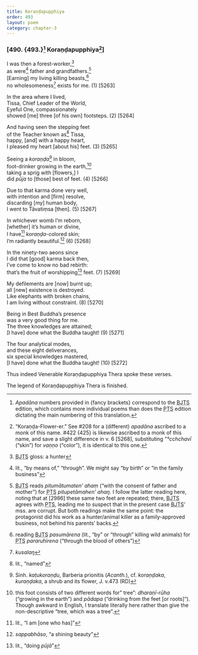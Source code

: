 ```yaml
---
title: Koraṇḍapupphiya
order: 493
layout: poem
category: chapter-3
---
```


### \[490. {493.}[^1] Koraṇḍapupphiya[^2]\]

I was then a forest-worker,[^3]  
as were[^4] father and grandfathers.[^5]  
\[Earning\] my living killing beasts,[^6]  
no wholesomeness[^7] exists for me. (1) \[5263\]

In the area where I lived,  
Tissa, Chief Leader of the World,  
Eyeful One, compassionately  
showed \[me\] three \[of his own\] footsteps. (2) \[5264\]

And having seen the stepping feet  
of the Teacher known as[^8] Tissa,  
happy, \[and\] with a happy heart,  
I pleased my heart \[about his\] feet. (3) \[5265\]

Seeing a *koraṇḍa*[^9] in bloom,  
foot-drinker growing in the earth,[^10]  
taking a sprig with \[flowers,\] I  
did *pūja* to \[those\] best of feet. (4) \[5266\]

Due to that karma done very well,  
with intention and \[firm\] resolve,  
discarding \[my\] human body,  
I went to Tāvatiṃsa \[then\]. (5) \[5267\]

In whichever womb I’m reborn,  
\[whether\] it’s human or divine,  
I have[^11] *koraṇḍa*-colored skin;  
I’m radiantly beautiful.[^12] (6) \[5268\]

In the ninety-two aeons since  
I did that \[good\] karma back then,  
I’ve come to know no bad rebirth:  
that’s the fruit of worshipping[^13] feet. (7) \[5269\]

My defilements are \[now\] burnt up;  
all \[new\] existence is destroyed.  
Like elephants with broken chains,  
I am living without constraint. (8) \[5270\]

Being in Best Buddha’s presence  
was a very good thing for me.  
The three knowledges are attained;  
\[I have\] done what the Buddha taught! (9) \[5271\]

The four analytical modes,  
and these eight deliverances,  
six special knowledges mastered,  
\[I have\] done what the Buddha taught! (10) \[5272\]

Thus indeed Venerable Koraṇḍapupphiya Thera spoke these verses.

The legend of Koraṇḍapupphiya Thera is finished.

[^1]: *Apadāna* numbers provided in {fancy brackets} correspond to the <abbr title="Buddha Jayanthi Tripitaka Series">BJTS</abbr> edition, which contains more individual poems than does the <abbr title="Pali Text Society">PTS</abbr> edition dictating the main numbering of this translation.

[^2]: “Koraṇḍa-Flower-er.” See \#208 for a (different) *apadāna* ascribed to a monk of this name. \#422 {425} is likewise ascribed to a monk of this name, and save a slight difference in v. 6 \[5268\], substituting “*°<span class="diacritics" data-state="on">c</span><span class="no-diacritics" data-state="off">ch</span>chavī* (“skin”) for *vaṇṇo* (“color”), it is identical to this one.

[^3]: <abbr title="Buddha Jayanthi Tripitaka Series">BJTS</abbr> gloss: a hunter

[^4]: lit., “by means of,” “through”. We might say “by birth” or “in the family business”

[^5]: <abbr title="Buddha Jayanthi Tripitaka Series">BJTS</abbr> reads *pitumātumaten’ ahaṃ* (“with the consent of father and mother”) for <abbr title="Pali Text Society">PTS</abbr> *pitupetāmahen’ ahaŋ*. I follow the latter reading here, noting that at \[2986\] these same two feet are repeated; there, <abbr title="Buddha Jayanthi Tripitaka Series">BJTS</abbr> agrees with <abbr title="Pali Text Society">PTS</abbr>, leading me to suspect that in the present case <abbr title="Buddha Jayanthi Tripitaka Series">BJTS</abbr>’ mss. are corrupt. But both readings make the same point: the protagonist did his work as a hunter/animal killer as a family-approved business, not behind his parents’ backs.

[^6]: reading <abbr title="Buddha Jayanthi Tripitaka Series">BJTS</abbr> *pasumārena* (lit., “by” or “through” killing wild animals) for <abbr title="Pali Text Society">PTS</abbr> *pararuhirena* (“through the blood of others”)

[^7]: *kusalaŋ*

[^8]: lit., “named”

[^9]: Sinh. *kaṭukoraṇḍu*, Barberia prionitis (*Acanth.*), cf. *koraṇḍaka*, *kuraṇḍaka*, a shrub and its flower, J. v.473 (RD)

[^10]: this foot consists of two different words for” tree”: *dharaṇī-rūha* (“growing in the earth”) and *pādapa* (“drinking from the feet \[or roots\]”). Though awkward in English, I translate literally here rather than give the non-descriptive “tree, which was a tree”.

[^11]: lit., “I am \[one who has\]”

[^12]: *sappabhāso*, “a shining beauty”

[^13]: lit., “doing *pūjā*”
